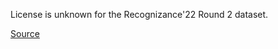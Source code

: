 License is unknown for the Recognizance'22 Round 2 dataset.

[Source](https://www.kaggle.com/datasets/kratosishere/recog2)